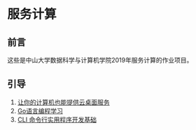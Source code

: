 # 服务计算

## 前言  
这些是中山大学数据科学与计算机学院2019年服务计算的作业项目。

## 引导  

1. [让你的计算机也能提供云桌面服务](./hw1/hw1)
2. [Go语言编程学习](/hw2/README)   
3. [CLI 命令行实用程序开发基础](/hw3/README) 